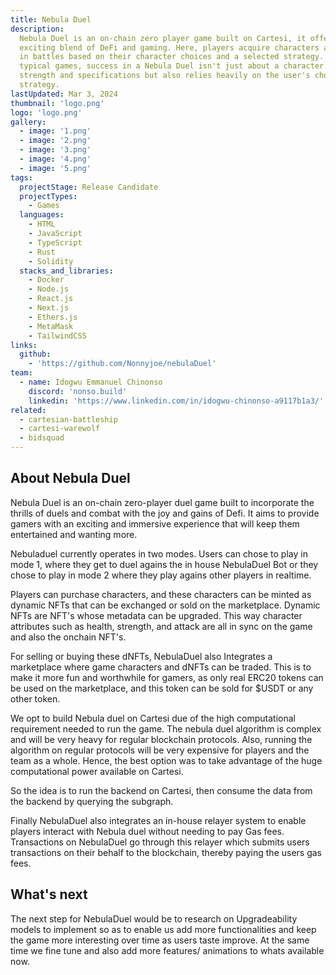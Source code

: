 ```yaml
---
title: Nebula Duel
description:
  Nebula Duel is an on-chain zero player game built on Cartesi, it offers an
  exciting blend of DeFi and gaming. Here, players acquire characters and engage
  in battles based on their character choices and a selected strategy. Unlike
  typical games, success in a Nebula Duel isn't just about a character's
  strength and specifications but also relies heavily on the user's choice of
  strategy.
lastUpdated: Mar 3, 2024
thumbnail: 'logo.png'
logo: 'logo.png'
gallery:
  - image: '1.png'
  - image: '2.png'
  - image: '3.png'
  - image: '4.png'
  - image: '5.png'
tags:
  projectStage: Release Candidate
  projectTypes:
    - Games
  languages:
    - HTML
    - JavaScript
    - TypeScript
    - Rust
    - Solidity
  stacks_and_libraries:
    - Docker
    - Node.js
    - React.js
    - Next.js
    - Ethers.js
    - MetaMask
    - TailwindCSS
links:
  github:
    - 'https://github.com/Nonnyjoe/nebulaDuel'
team:
  - name: Idogwu Emmanuel Chinonso
    discord: 'nonso.build'
    linkedin: 'https://www.linkedin.com/in/idogwu-chinonso-a9117b1a3/'
related:
  - cartesian-battleship
  - cartesi-warewolf
  - bidsquad
---
```


## About Nebula Duel

Nebula Duel is an on-chain zero-player duel game built to incorporate the
thrills of duels and combat with the joy and gains of Defi. It aims to provide
gamers with an exciting and immersive experience that will keep them entertained
and wanting more.

Nebuladuel currently operates in two modes. Users can chose to play in mode 1,
where they get to duel agains the in house NebulaDuel Bot or they chose to play
in mode 2 where they play agains other players in realtime.

Players can purchase characters, and these characters can be minted as dynamic
NFTs that can be exchanged or sold on the marketplace. Dynamic NFTs are NFT's
whose metadata can be upgraded. This way character attributes such as health,
strength, and attack are all in sync on the game and also the onchain NFT's.

For selling or buying these dNFTs, NebulaDuel also Integrates a marketplace
where game characters and dNFTs can be traded. This is to make it more fun and
worthwhile for gamers, as only real ERC20 tokens can be used on the marketplace,
and this token can be sold for $USDT or any other token.

We opt to build Nebula duel on Cartesi due of the high computational requirement
needed to run the game. The nebula duel algorithm is complex and will be very
heavy for regular blockchain protocols. Also, running the algorithm on regular
protocols will be very expensive for players and the team as a whole. Hence, the
best option was to take advantage of the huge computational power available on
Cartesi.

So the idea is to run the backend on Cartesi, then consume the data from the
backend by querying the subgraph.

Finally NebulaDuel also integrates an in-house relayer system to enable players
interact with Nebula duel without needing to pay Gas fees. Transactions on
NebulaDuel go through this relayer which submits users transactions on their
behalf to the blockchain, thereby paying the users gas fees.

## What's next

The next step for NebulaDuel would be to research on Upgradeability models to
implement so as to enable us add more functionalities and keep the game more
interesting over time as users taste improve. At the same time we fine tune and
also add more features/ animations to whats available now.
